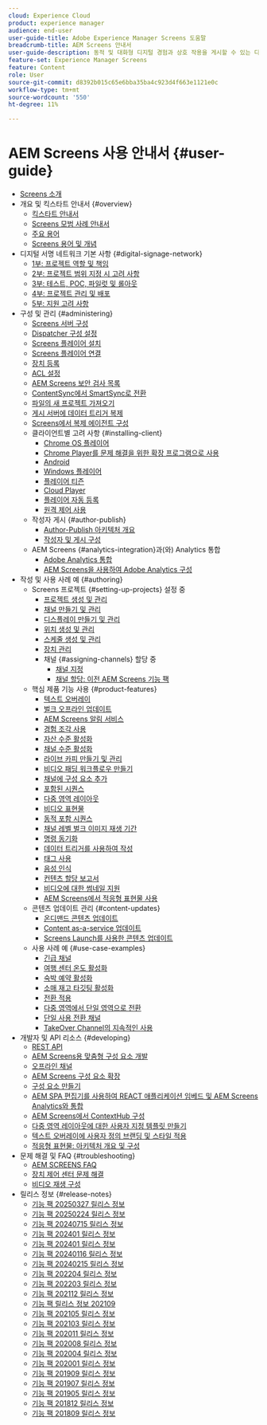 ```yaml
---
cloud: Experience Cloud
product: experience manager
audience: end-user
user-guide-title: Adobe Experience Manager Screens 도움말
breadcrumb-title: AEM Screens 안내서
user-guide-description: 동적 및 대화형 디지털 경험과 상호 작용을 게시할 수 있는 디지털 서명 솔루션을 사용하는 방법을 알아봅니다.
feature-set: Experience Manager Screens
feature: Content
role: User
source-git-commit: d8392b015c65e6bba35ba4c923d4f663e1121e0c
workflow-type: tm+mt
source-wordcount: '550'
ht-degree: 11%

---
```



# AEM Screens 사용 안내서 {#user-guide}

+ [Screens 소개](aem-screens-introduction.md)
+ 개요 및 킥스타트 안내서 {#overview}
   + [킥스타트 안내서](kickstart-for-aem-screens.md)
   + [Screens 모범 사례 안내서](https://experienceleague.adobe.com/ko/docs/experience-manager-screens/using/about-guide)
   + [주요 용어](screens-glossary.md)
   + [Screens 용어 및 개념](screens-concepts-feature-video-understand.md)
+ 디지털 서명 네트워크 기본 사항 {#digital-signage-network}
   + [1부: 프로젝트 역할 및 책임](project-roles-responsibilities.md)
   + [2부: 프로젝트 범위 지정 시 고려 사항](project-considerations.md)
   + [3부: 테스트, POC, 파일럿 및 롤아웃](testing-pocs-pilots-rollouts.md)
   + [4부: 프로젝트 관리 및 배포](project-management-and-deployment.md)
   + [5부: 지원 고려 사항](support-considerations.md)
+ 구성 및 관리 {#administering}
   + [Screens 서버 구성](configuring-screens-introduction.md)
   + [Dispatcher 구성 설정](dispatcher-configurations-aem-screens.md)
   + [Screens 플레이어 설치](installing-screens-player.md)
   + [Screens 플레이어 연결](working-with-screens-player.md)
   + [장치 등록](device-registration.md)
   + [ACL 설정](setting-up-acls.md)
   + [AEM Screens 보안 검사 목록](security-checklist.md)
   + [ContentSync에서 SmartSync로 전환](smartsync.md)
   + [파일의 새 프로젝트 가져오기](project-importer.md)
   + [게시 서버에 데이터 트리거 복제](replicating-data-triggers.md)
   + [Screens에서 복제 에이전트 구성](configure-screens-replication.md)
   + 클라이언트별 고려 사항 {#installing-client}
      + [Chrome OS 플레이어](implementing-chrome-os-player.md)
      + [Chrome Player를 문제 해결을 위한 확장 프로그램으로 사용](using-chrome-player-as-an-extension.md)
      + [Android](implementing-android-player.md)
      + [Windows 플레이어](implementing-windows-player.md)
      + [플레이어 티즌](tizen-player.md)
      + [Cloud Player](implementing-cloud-player.md)
      + [플레이어 자동 등록](auto-registration-players.md)
      + [원격 제어 사용](implementing-remote-control.md)
   + 작성자 게시 {#author-publish}
      + [Author-Publish 아키텍처 개요](author-publish-architecture-overview.md)
      + [작성자 및 게시 구성](author-and-publish.md)
   + AEM Screens {#analytics-integration}과(와) Analytics 통합
      + [Adobe Analytics 통합](adobe-analytics-integration-aem-screens.md)
      + [AEM Screens을 사용하여 Adobe Analytics 구성](configuring-adobe-analytics-aem-screens.md)
+ 작성 및 사용 사례 예 {#authoring}
   + Screens 프로젝트 {#setting-up-projects} 설정 중
      + [프로젝트 생성 및 관리](creating-a-screens-project.md)
      + [채널 만들기 및 관리](managing-channels.md)
      + [디스플레이 만들기 및 관리](managing-displays.md)
      + [위치 생성 및 관리](managing-locations.md)
      + [스케줄 생성 및 관리](managing-schedules.md)
      + [장치 관리](managing-devices.md)
      + 채널 {#assigning-channels} 할당 중
         + [채널 지정](channel-assignment-latest-fp.md)
         + [채널 할당: 이전 AEM Screens 기능 팩](channel-assignment.md)
   + 핵심 제품 기능 사용 {#product-features}
      + [텍스트 오버레이](text-overlay.md)
      + [벌크 오프라인 업데이트](bulk-offline-update.md)
      + [AEM Screens 알림 서비스](screens-notifications-service.md)
      + [경험 조각 사용](experience-fragments-in-screens.md)
      + [자산 수준 활성화](asset-level-scheduling.md)
      + [채널 수준 활성화](channel-level-activation.md)
      + [라이브 카피 만들기 및 관리](managing-livecopy.md)
      + [비디오 패딩 워크플로우 만들기](creating-a-video-padding-workflow.md)
      + [채널에 구성 요소 추가](adding-components-to-a-channel.md)
      + [포함된 시퀀스](embedded-sequences.md)
      + [다중 영역 레이아웃](multi-zone-layout-aem-screens.md)
      + [비디오 표현물](generating-renditions.md)
      + [동적 포함 시퀀스](dynamic-embedded-sequences.md)
      + [채널 레벨 벌크 이미지 재생 기간](channel-level-image-playback.md)
      + [명령 동기화](using-command-sync.md)
      + [데이터 트리거를 사용하여 작성](authoring-data-triggers.md)
      + [태그 사용](tagging.md)
      + [음성 인식](voice-recognition.md)
      + [컨텐츠 할당 보고서](content-assignment-report.md)
      + [비디오에 대한 썸네일 지원](thumbnail-support.md)
      + [AEM Screens에서 적응형 표현물 사용](using-adaptive-renditions.md)
   + 콘텐츠 업데이트 관리 {#content-updates}
      + [온디맨드 콘텐츠 업데이트](on-demand-content.md)
      + [Content as-a-service 업데이트](content-update-as-a-service.md)
      + [Screens Launch를 사용한 콘텐츠 업데이트](launches.md)
   + 사용 사례 예 {#use-case-examples}
      + [긴급 채널](emergency-channel.md)
      + [여행 센터 온도 활성화](local-temperature-activation.md)
      + [숙박 예약 활성화](hospitality-reservation-activation.md)
      + [소매 재고 타깃팅 활성화](retail-inventory-activation.md)
      + [전환 적용](applying-transitions.md)
      + [다중 영역에서 단일 영역으로 전환](multizone-to-singlezone.md)
      + [단일 사용 전환 채널](single-use-takeover-channel.md)
      + [TakeOver Channel의 지속적인 사용](perpetual-takeover-channel.md)
+ 개발자 및 API 리소스 {#developing}
   + [REST API](rest-api.md)
   + [AEM Screens용 맞춤형 구성 요소 개발](developing-custom-component-tutorial-develop.md)
   + [오프라인 채널](offline-channels.md)
   + [AEM Screens 구성 요소 확장](extending-component-tutorial-develop.md)
   + [구성 요소 만들기](creating-components.md)
   + [AEM SPA 편집기를 사용하여 REACT 애플리케이션 임베드 및 AEM Screens Analytics와 통합](embedding-react-app.md)
   + [AEM Screens에서 ContextHub 구성](configuring-context-hub.md)
   + [다중 영역 레이아웃에 대한 사용자 지정 템플릿 만들기](creating-custom-templates-multizone-layouts.md)
   + [텍스트 오버레이에 사용자 정의 브랜딩 및 스타일 적용](custom-branding-text-overlays.md)
   + [적응형 표현물: 아키텍처 개요 및 구성](/help/user-guide/adaptive-renditions.md)
+ 문제 해결 및 FAQ {#troubleshooting}
   + [AEM SCREENS FAQ](aem-screens-faqs.md)
   + [장치 제어 센터 문제 해결](monitoring-screens.md)
   + [비디오 재생 구성](troubleshoot-videos.md)
+ 릴리스 정보 {#release-notes}
   + [기능 팩 20250327 릴리스 정보](release-notes-fp-20250327.md)
   + [기능 팩 20250224 릴리스 정보](release-notes-fp-20250224.md)
   + [기능 팩 20240715 릴리스 정보](release-notes-fp-20240715.md)
   + [기능 팩 202401 릴리스 정보](release-notes-fp-20250215.md)
   + [기능 팩 202401 릴리스 정보](release-notes-fp-202401.md)
   + [기능 팩 20240116 릴리스 정보](release-notes-fp-20240116.md)
   + [기능 팩 20240215 릴리스 정보](release-notes-fp-20240215.md)
   + [기능 팩 202204 릴리스 정보](release-notes-fp-202204.md)
   + [기능 팩 202203 릴리스 정보](release-notes-fp-202203.md)
   + [기능 팩 202112 릴리스 정보](release-notes-fp-202112.md)
   + [기능 팩 릴리스 정보 202109](release-notes-fp-202109.md)
   + [기능 팩 202105 릴리스 정보](release-notes-fp-202105.md)
   + [기능 팩 202103 릴리스 정보](release-notes-fp-202103.md)
   + [기능 팩 202011 릴리스 정보](release-notes-fp-202011.md)
   + [기능 팩 202008 릴리스 정보](release-notes-fp-202008.md)
   + [기능 팩 202004 릴리스 정보](release-notes-fp-202004.md)
   + [기능 팩 202001 릴리스 정보](release-notes-fp-202001.md)
   + [기능 팩 201909 릴리스 정보](release-notes-fp-201909.md)
   + [기능 팩 201907 릴리스 정보](release-notes-fp-201907.md)
   + [기능 팩 201905 릴리스 정보](screens-release-notes-fp-201905.md)
   + [기능 팩 201812 릴리스 정보](release-notes-fp-201812.md)
   + [기능 팩 201809 릴리스 정보](screens-release-notes.md)
